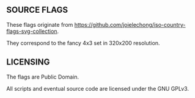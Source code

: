 
SOURCE FLAGS
------------

These flags originate from https://github.com/joielechong/iso-country-flags-svg-collection.

They correspond to the fancy 4x3 set in 320x200 resolution.

LICENSING
---------

The flags are Public Domain.

All scripts and eventual source code are licensed under the GNU GPLv3.
